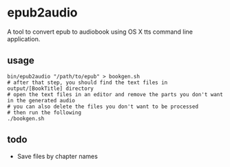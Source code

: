 # epub2audio

A tool to convert epub to audiobook using OS X tts command line application.

## usage

    bin/epub2audio "/path/to/epub" > bookgen.sh
    # after that step, you should find the text files in output/[BookTitle] directory
    # open the text files in an editor and remove the parts you don't want in the generated audio
    # you can also delete the files you don't want to be processed
    # then run the following
    ./bookgen.sh

## todo

* Save files by chapter names
